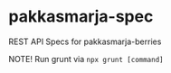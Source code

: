 # pakkasmarja-spec

REST API Specs for pakkasmarja-berries

NOTE! Run grunt via `npx grunt [command]`
